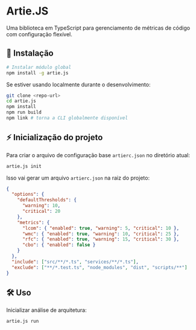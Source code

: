 # Artie.JS
Uma biblioteca em TypeScript para gerenciamento de métricas de código com configuração flexível.

## 💾 Instalação
```bash
# Instalar módulo global
npm install -g artie.js
```
Se estiver usando localmente durante o desenvolvimento:
```bash
git clone <repo-url>
cd artie.js
npm install
npm run build
npm link # torna a CLI globalmente disponível
```

## ⚡️ Inicialização do projeto
Para criar o arquivo de configuração base `artierc.json` no diretório atual:
```bash
artie.js init
```
Isso vai gerar um arquivo `artierc.json` na raiz do projeto:
```json
{
  "options": {
    "defaultThresholds": {
      "warning": 10,
      "critical": 20
    },
    "metrics": {
      "lcom": { "enabled": true, "warning": 5, "critical": 10 },
      "wmc": { "enabled": true, "warning": 10, "critical": 25 },
      "rfc": { "enabled": true, "warning": 15, "critical": 30 },
      "cbo": { "enabled": false }
    }
  },
  "include": ["src/**/*.ts", "services/**/*.ts"],
  "exclude": ["**/*.test.ts", "node_modules", "dist", "scripts/**"]
}
```

## 🛠️ Uso
Inicializar análise de arquitetura:
```bash
artie.js run
```